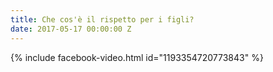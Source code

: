 ```yaml
---
title: Che cos'è il rispetto per i figli?
date: 2017-05-17 00:00:00 Z
---
```



{% include facebook-video.html id="1193354720773843" %}

